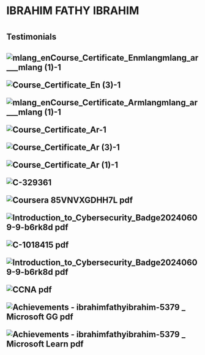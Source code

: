 <h1>IBRAHIM FATHY IBRAHIM<h1>
<h2>Testimonials<h2>
  
![mlang_enCourse_Certificate_Enmlangmlang_ar___mlang (1)-1](https://github.com/user-attachments/assets/e87c643d-33a2-466f-905c-068268663b1e)

![Course_Certificate_En (3)-1](https://github.com/user-attachments/assets/fbb4981c-eb8a-4042-abe8-84d6f2c66f36)

![mlang_enCourse_Certificate_Armlangmlang_ar___mlang (1)-1](https://github.com/user-attachments/assets/55deeaf2-5512-4f5c-89d9-5a70d2d9f6f5)

![Course_Certificate_Ar-1](https://github.com/user-attachments/assets/eea063d4-2b4a-4284-ae97-1302ec734fc7)

![Course_Certificate_Ar (3)-1](https://github.com/user-attachments/assets/5f55c6e5-29e4-4b68-8e37-a8f7ca522d5f)

![Course_Certificate_Ar (1)-1](https://github.com/user-attachments/assets/6f314071-c9d5-4b1d-ac06-4b3b2a5d0f43)

![C-329361](https://github.com/user-attachments/assets/49baf318-6267-4f7e-a636-3aba4f0bc37b)

![Coursera 85VNVXGDHH7L pdf](https://github.com/user-attachments/assets/b629cfd3-1ea7-4e90-b5de-cc7da23683c2)

![Introduction_to_Cybersecurity_Badge20240609-9-b6rk8d pdf](https://github.com/user-attachments/assets/83e06d3d-50d2-49b3-adff-6f0b0e9a8e39)

![C-1018415 pdf](https://github.com/user-attachments/assets/ef198ba5-12ed-4fc2-8625-c32326715022)

![Introduction_to_Cybersecurity_Badge20240609-9-b6rk8d pdf](https://github.com/user-attachments/assets/f0841a2b-b401-4033-9baf-9f2d4f35c9de)

![CCNA pdf](https://github.com/user-attachments/assets/e7c8860c-55c7-453c-9935-3d37b5bda1f4)

![Achievements - ibrahimfathyibrahim-5379 _ Microsoft GG pdf](https://github.com/user-attachments/assets/59826953-e528-4da1-bd89-c86c777db44e)

![Achievements - ibrahimfathyibrahim-5379 _ Microsoft Learn pdf](https://github.com/user-attachments/assets/382f130b-4284-44c7-b2a1-16a065864a02)

